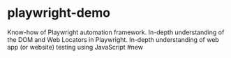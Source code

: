 # playwright-demo
 Know-how of Playwright automation framework. In-depth understanding of the DOM and Web Locators in Playwright. In-depth understanding of web app (or website) testing using JavaScript
 #new 
